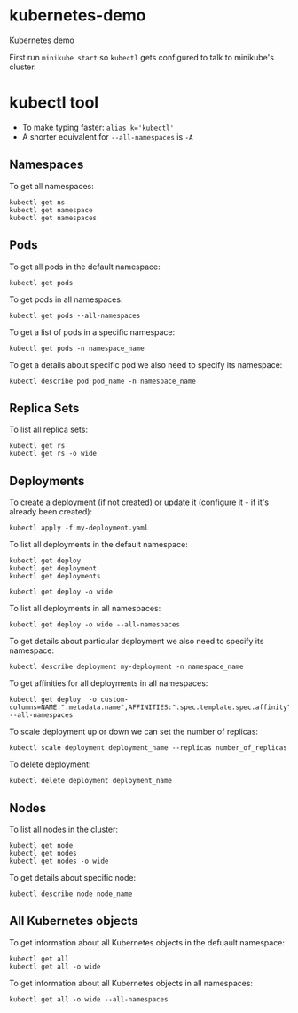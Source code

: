 # kubernetes-demo
Kubernetes demo

First run `minikube start` so `kubectl` gets configured to talk to minikube's cluster.

# kubectl tool

* To make typing faster: `alias k='kubectl'`
* A shorter equivalent for `--all-namespaces` is `-A`

## Namespaces

To get all namespaces:
```
kubectl get ns
kubectl get namespace
kubectl get namespaces
```

## Pods

To get all pods in the default namespace:
```
kubectl get pods
```
To get pods in all namespaces:
```
kubectl get pods --all-namespaces
```
To get a list of pods in a specific namespace:
```
kubectl get pods -n namespace_name
```
To get a details about specific pod we also need to specify its namespace:
```
kubectl describe pod pod_name -n namespace_name
```

## Replica Sets

To list all replica sets:
```
kubectl get rs
kubectl get rs -o wide
```

## Deployments

To create a deployment (if not created) or update it (configure it - if it's already been created):
```
kubectl apply -f my-deployment.yaml
```
To list all deployments in the default namespace:
```
kubectl get deploy
kubectl get deployment
kubectl get deployments

kubectl get deploy -o wide
```
To list all deployments in all namespaces:
```
kubectl get deploy -o wide --all-namespaces
```
To get details about particular deployment we also need to specify its namespace:
```
kubectl describe deployment my-deployment -n namespace_name
```
To get affinities for all deployments in all namespaces:
```
kubectl get deploy  -o custom-columns=NAME:".metadata.name",AFFINITIES:".spec.template.spec.affinity" --all-namespaces
```
To scale deployment up or down we can set the number of replicas:
```
kubectl scale deployment deployment_name --replicas number_of_replicas
```
To delete deployment:
```
kubectl delete deployment deployment_name
```

## Nodes

To list all nodes in the cluster:
```
kubectl get node
kubectl get nodes
kubectl get nodes -o wide
```
To get details about specific node:
```
kubectl describe node node_name
```

## All Kubernetes objects

To get information about all Kubernetes objects in the defuault namespace:
```
kubectl get all
kubectl get all -o wide
```
To get information about all Kubernetes objects in all namespaces:
```
kubectl get all -o wide --all-namespaces
```
